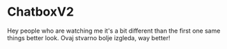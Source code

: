 # ChatboxV2
Hey people who are watching me it's a bit different than the first one same things better look.
Ovaj stvarno bolje izgleda, way better! 
